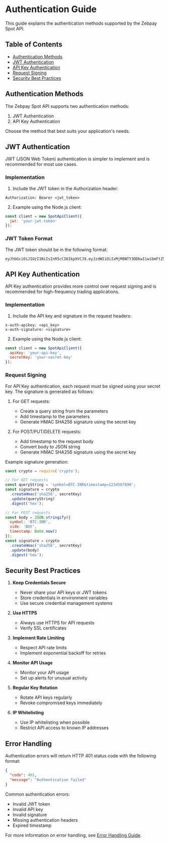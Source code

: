 # Authentication Guide

This guide explains the authentication methods supported by the Zebpay Spot API.

## Table of Contents
- [Authentication Methods](#authentication-methods)
- [JWT Authentication](#jwt-authentication)
- [API Key Authentication](#api-key-authentication)
- [Request Signing](#request-signing)
- [Security Best Practices](#security-best-practices)

## Authentication Methods

The Zebpay Spot API supports two authentication methods:

1. JWT Authentication
2. API Key Authentication

Choose the method that best suits your application's needs.

## JWT Authentication

JWT (JSON Web Token) authentication is simpler to implement and is recommended for most use cases.

### Implementation

1. Include the JWT token in the Authorization header:
```
Authorization: Bearer <jwt_token>
```

2. Example using the Node.js client:
```javascript
const client = new SpotApiClient({
  jwt: 'your-jwt-token'
});
```

### JWT Token Format

The JWT token should be in the following format:
```
eyJhbGciOiJIUzI1NiIsInR5cCI6IkpXVCJ9.eyJzdWIiOiIxMjM0NTY3ODkwIiwibmFtZSI6IkpvaG4gRG9lIiwiaWF0IjoxNTE2MjM5MDIyfQ.SflKxwRJSMeKKF2QT4fwpMeJf36POk6yJV_adQssw5c
```

## API Key Authentication

API Key authentication provides more control over request signing and is recommended for high-frequency trading applications.

### Implementation

1. Include the API key and signature in the request headers:
```
x-auth-apikey: <api_key>
x-auth-signature: <signature>
```

2. Example using the Node.js client:
```javascript
const client = new SpotApiClient({
  apiKey: 'your-api-key',
  secretKey: 'your-secret-key'
});
```

### Request Signing

For API Key authentication, each request must be signed using your secret key. The signature is generated as follows:

1. For GET requests:
   - Create a query string from the parameters
   - Add timestamp to the parameters
   - Generate HMAC SHA256 signature using the secret key

2. For POST/PUT/DELETE requests:
   - Add timestamp to the request body
   - Convert body to JSON string
   - Generate HMAC SHA256 signature using the secret key

Example signature generation:
```javascript
const crypto = require('crypto');

// For GET requests
const queryString = 'symbol=BTC-INR&timestamp=1234567890';
const signature = crypto
  .createHmac('sha256', secretKey)
  .update(queryString)
  .digest('hex');

// For POST requests
const body = JSON.stringify({
  symbol: 'BTC-INR',
  side: 'BUY',
  timestamp: Date.now()
});
const signature = crypto
  .createHmac('sha256', secretKey)
  .update(body)
  .digest('hex');
```

## Security Best Practices

1. **Keep Credentials Secure**
   - Never share your API keys or JWT tokens
   - Store credentials in environment variables
   - Use secure credential management systems

2. **Use HTTPS**
   - Always use HTTPS for API requests
   - Verify SSL certificates

3. **Implement Rate Limiting**
   - Respect API rate limits
   - Implement exponential backoff for retries

4. **Monitor API Usage**
   - Monitor your API usage
   - Set up alerts for unusual activity

5. **Regular Key Rotation**
   - Rotate API keys regularly
   - Revoke compromised keys immediately

6. **IP Whitelisting**
   - Use IP whitelisting when possible
   - Restrict API access to known IP addresses

## Error Handling

Authentication errors will return HTTP 401 status code with the following format:
```json
{
  "code": 401,
  "message": "Authentication failed"
}
```

Common authentication errors:
- Invalid JWT token
- Invalid API key
- Invalid signature
- Missing authentication headers
- Expired timestamp

For more information on error handling, see [Error Handling Guide](./error-handling.md). 